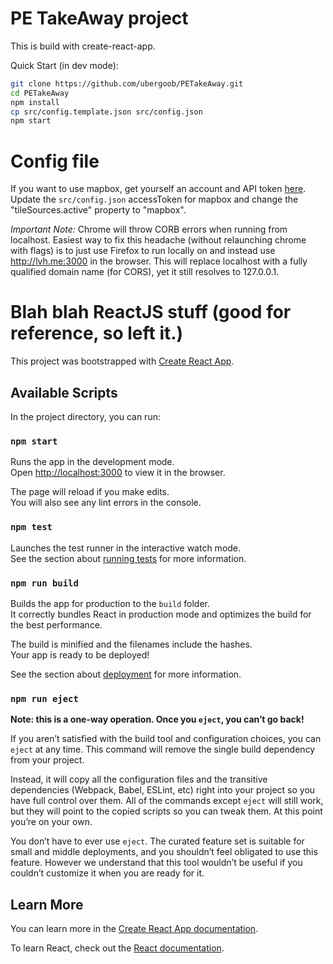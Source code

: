 # PE TakeAway project

This is build with create-react-app.

Quick Start (in dev mode):
```bash
git clone https://github.com/ubergoob/PETakeAway.git
cd PETakeAway
npm install
cp src/config.template.json src/config.json
npm start

```


# Config file

If you want to use mapbox, get yourself an account and API token [here](https://www.mapbox.com/).
Update the `src/config.json` accessToken for mapbox and change the "tileSources.active" property to "mapbox".

_Important Note:_ 
Chrome will throw CORB errors when running from localhost. Easiest way to fix this headache (without relaunching chrome with flags) is to just use Firefox to run locally on and instead use http://lvh.me:3000 in the browser. This will replace localhost with a fully qualified domain name (for CORS), yet it still resolves to 127.0.0.1. 


# Blah blah ReactJS stuff (good for reference, so left it.)


This project was bootstrapped with [Create React App](https://github.com/facebook/create-react-app).

## Available Scripts

In the project directory, you can run:

### `npm start`

Runs the app in the development mode.<br>
Open [http://localhost:3000](http://localhost:3000) to view it in the browser.

The page will reload if you make edits.<br>
You will also see any lint errors in the console.

### `npm test`

Launches the test runner in the interactive watch mode.<br>
See the section about [running tests](https://facebook.github.io/create-react-app/docs/running-tests) for more information.

### `npm run build`

Builds the app for production to the `build` folder.<br>
It correctly bundles React in production mode and optimizes the build for the best performance.

The build is minified and the filenames include the hashes.<br>
Your app is ready to be deployed!

See the section about [deployment](https://facebook.github.io/create-react-app/docs/deployment) for more information.

### `npm run eject`

**Note: this is a one-way operation. Once you `eject`, you can’t go back!**

If you aren’t satisfied with the build tool and configuration choices, you can `eject` at any time. This command will remove the single build dependency from your project.

Instead, it will copy all the configuration files and the transitive dependencies (Webpack, Babel, ESLint, etc) right into your project so you have full control over them. All of the commands except `eject` will still work, but they will point to the copied scripts so you can tweak them. At this point you’re on your own.

You don’t have to ever use `eject`. The curated feature set is suitable for small and middle deployments, and you shouldn’t feel obligated to use this feature. However we understand that this tool wouldn’t be useful if you couldn’t customize it when you are ready for it.

## Learn More

You can learn more in the [Create React App documentation](https://facebook.github.io/create-react-app/docs/getting-started).

To learn React, check out the [React documentation](https://reactjs.org/).

